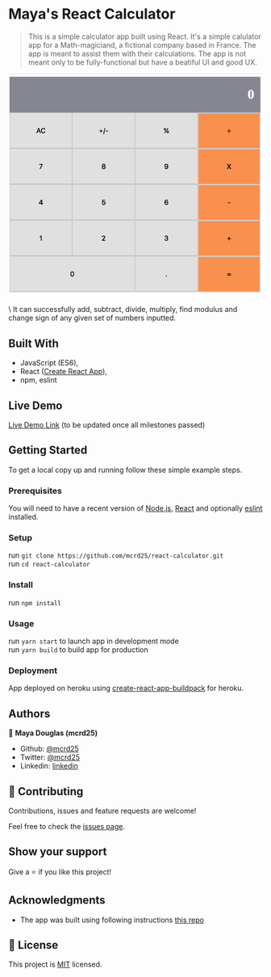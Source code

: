 # Maya's React Calculator

> This is a simple calculator app built using React. It's a simple calulator app for a Math-magiciand, a fictional company based in France. The app is meant to assist them with their calculations. The app is not meant only to be fully-functional but have a beatiful UI and good UX.

![screenshot](./app_screenshot.png)

\ 
It can successfully add, subtract, divide, multiply, find modulus and change sign of any given set of numbers inputted.

## Built With

- JavaScript (ES6),
- React ([Create React App](https://facebook.github.io/create-react-app)), 
- npm, eslint

## Live Demo
[Live Demo Link](https://mayareactcalculator.herokuapp.com/) (to be updated once all milestones passed)


## Getting Started




To get a local copy up and running follow these simple example steps.

### Prerequisites
You will need to have a recent version of [Node.js](https://nodejs.org/en/), [React](https://reactjs.org/docs/create-a-new-react-app.html#create-react-app) and optionally [eslint]() installed.

### Setup
run `git clone https://github.com/mcrd25/react-calculator.git` <br>
run `cd react-calculator`
### Install
run `npm install`
### Usage
run `yarn start` to launch app in development mode <br>
run `yarn build` to build app for production

### Deployment
App deployed on heroku using [create-react-app-buildpack](https://github.com/mars/create-react-app-buildpack) for heroku.


## Authors

👤 **Maya Douglas (mcrd25)**

- Github: [@mcrd25](https://github.com/mcrd25)
- Twitter: [@mcrd25](https://twitter.com/mcrd25)
- Linkedin: [linkedin](https://linkedin.com/in/mayadouglas)


## 🤝 Contributing

Contributions, issues and feature requests are welcome!

Feel free to check the [issues page](issues/).

## Show your support

Give a ⭐️ if you like this project!

## Acknowledgments
- The app was built using following instructions [this repo](https://github.com/microverseinc/project-react-calculator)

## 📝 License

This project is [MIT](lic.url) licensed.